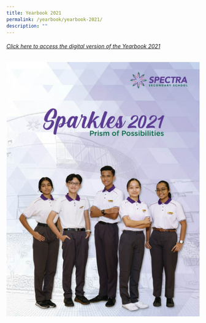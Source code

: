 ```yaml
---
title: Yearbook 2021
permalink: /yearbook/yearbook-2021/
description: ""
---
```

###### [Click here to access the digital version of the Yearbook 2021](https://drive.google.com/file/d/1kYvLborNKSh2oHd4LlZKBhxS669BMCPc/view?usp=sharing)
<a target="new" href="https://drive.google.com/file/d/1kYvLborNKSh2oHd4LlZKBhxS669BMCPc/view?usp=sharing"><img style="width:600px" src="/images/yearbook%202021.png"></a>